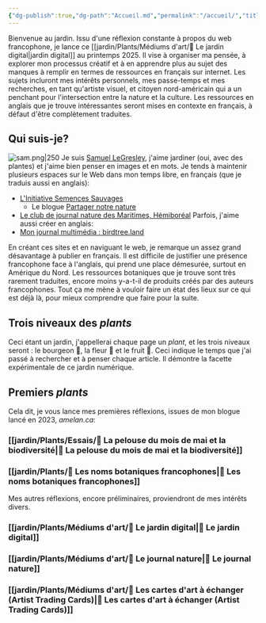```yaml
---
{"dg-publish":true,"dg-path":"Accueil.md","permalink":"/accueil/","title":"Accueil - Jardin digital","hide":true,"tags":["gardenEntry"]}
---
```


Bienvenue au jardin.
Issu d'une réflexion constante à propos du web francophone, je lance ce [[jardin/Plants/Médiums d'art/🌱 Le jardin digital\|jardin digital]] au printemps 2025.
Il vise à organiser ma pensée, à explorer mon processus créatif et à en apprendre plus au sujet des manques à remplir en termes de ressources en français sur internet. 
Les sujets incluront mes intérêts personnels, mes passe-temps et mes recherches, en tant qu'artiste visuel, et citoyen nord-américain qui a un penchant pour l'intersection entre la nature et la culture. Les ressources en anglais que je trouve intéressantes seront mises en contexte en français, à défaut d'être complètement traduites.
## Qui suis-je?
![sam.png|250](/img/user/Images/sam.png)
Je suis [Samuel LeGresley](https://samlegresley.com), j'aime jardiner (oui, avec des plantes) et j'aime bien penser en images et en mots. Je tends à maintenir plusieurs espaces sur le Web dans mon temps libre, en français (que je traduis aussi en anglais):

- [L'Initiative Semences Sauvages](https://semencessauvages.org)
	- Le blogue [Partager notre nature](https://nature.semencessauvages.org/)
- [Le club de journal nature des Maritimes, Hémiboréal](https://hemiboreal.com/fr/)
Parfois, j'aime aussi créer en anglais:
- [Mon journal multimédia : birdtree.land](https://birdtree.land)

En créant ces sites et en naviguant le web, je remarque un assez grand désavantage à publier en français. Il est difficile de justifier une présence francophone face à l'anglais, qui prend une place démesurée, surtout en Amérique du Nord. Les ressources botaniques que je trouve sont très rarement traduites, encore moins y-a-t-il de produits créés par des auteurs francophones.
Tout ça me mène à vouloir faire un état des lieux sur ce qui est déjà là, pour mieux comprendre que faire pour la suite.
## Trois niveaux des *plants*
Ceci étant un jardin, j'appellerai chaque page un *plant*, et les trois niveaux seront : le bourgeon 🌱, la fleur 🌼 et le fruit 🍅.
Ceci indique le temps que j'ai passé à rechercher et à penser chaque article. Il démontre la facette expérimentale de ce jardin numérique. 
## Premiers *plants*
Cela dit, je vous lance mes premières réflexions, issues de mon blogue lancé en 2023, *amelan.ca*: 
### [[jardin/Plants/Essais/🍅 La pelouse du mois de mai et la biodiversité\|🍅 La pelouse du mois de mai et la biodiversité]]
### [[jardin/Plants/🌼 Les noms botaniques francophones\|🌼 Les noms botaniques francophones]]

Mes autres réflexions, encore préliminaires, proviendront de mes intérêts divers.
### [[jardin/Plants/Médiums d'art/🌱 Le jardin digital\|🌱 Le jardin digital]]
### [[jardin/Plants/Médiums d'art/🌼 Le journal nature\|🌼 Le journal nature]]
### [[jardin/Plants/Médiums d'art/🌱 Les cartes d'art à échanger (Artist Trading Cards)\|🌱 Les cartes d'art à échanger (Artist Trading Cards)]]